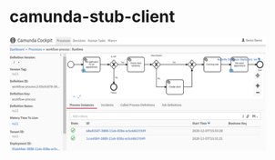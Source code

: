 <h1> camunda-stub-client </h1> 

<img src="https://github.com/zobnina/camunda-stub-client/blob/master/screen.PNG" alt="screen" width="450" height="200"/>
